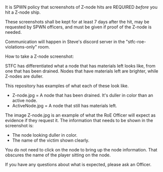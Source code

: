 It is SPWN policy that screenshots of Z-node hits are REQUIRED *before* you hit a Z-node ship.

These screenshots shall be kept for at least 7 days after the hit, may be requested by SPWN officers, and must be given if proof of the Z-node is needed.

Communication will happen in Steve's discord server in the "stfc-roe-violations-only" room.

How to take a Z-node screenshot:

STFC has differentiated what a node that has materials left looks like, from one that has been drained. Nodes that have materials left are brighter, while Z-nodes are duller.

This repository has examples of what each of these look like.
  - Z-node.jpg = A node that has been drained. It's duller in color than an active node.
  - ActiveNode.jpg = A node that still has materials left.

The image Z-node.jpg is an example of what the RoE Officer will expect as evidence if they request it. The information that needs to be shown in the screenshot is:
  - The node looking duller in color.
  - The name of the victim shown clearly.

You do not need to click on the node to bring up the node information. That obscures the name of the player sitting on the node.

If you have any questions about what is expected, please ask an Officer.
